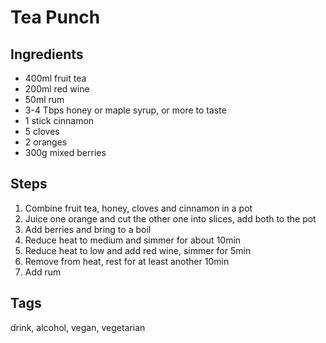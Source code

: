 # Tea Punch

## Ingredients

* 400ml fruit tea
* 200ml red wine
* 50ml rum
* 3-4 Tbps honey or maple syrup, or more to taste
* 1 stick cinnamon
* 5 cloves 
* 2 oranges
* 300g mixed berries


## Steps

1. Combine fruit tea, honey, cloves and cinnamon in a pot 
2. Juice one orange and cut the other one into slices, add both to the pot
3. Add berries and bring to a boil
4. Reduce heat to medium and simmer for about 10min
5. Reduce heat to low and add red wine, simmer for 5min
6. Remove from heat, rest for at least another 10min
7. Add rum 

## Tags
drink, alcohol, vegan, vegetarian
